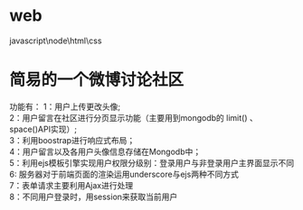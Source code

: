 # web
javascript\node\html\css
# 简易的一个微博讨论社区
功能有：
  1：用户上传更改头像;  
  2：用户留言在社区进行分页显示功能（主要用到mongodb的 limit() 、space()API实现）;    
  3：利用boostrap进行响应式布局；  
  4：用户留言以及各用户头像信息存储在Mongodb中；  
  5：利用ejs模板引擎实现用户权限分级别：登录用户与非登录用户主界面显示不同  
  6: 服务器对于前端页面的渲染运用underscore与ejs两种不同方式  
  7：表单请求主要利用Ajax进行处理  
  8：不同用户登录时，用session来获取当前用户
